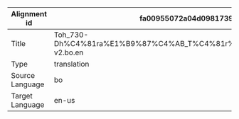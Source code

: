 |Alignment id | fa00955072a04d09817391973eb63fe7
| --- | --- 
|Title | Toh_730-Dh%C4%81ra%E1%B9%87%C4%AB_T%C4%81r%C4%81%E2%80%99s_Own_Promise-v2.bo.en 
|Type | translation
|Source Language | bo
|Target Language | en-us